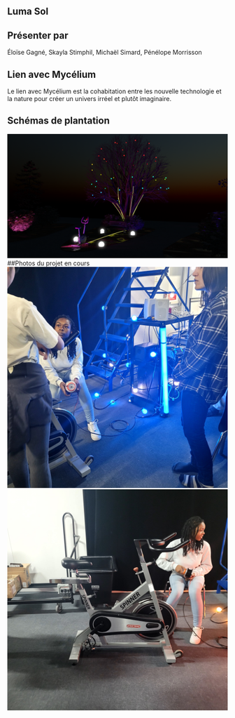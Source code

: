 ## Luma Sol 

## Présenter par 
Éloïse Gagné, Skayla Stimphil, Michaël Simard, Pénélope Morrisson 

## Lien avec Mycélium 
Le lien avec Mycélium est la cohabitation entre les nouvelle technologie et la nature pour créer un univers irréel et plutôt imaginaire.

## Schémas de plantation
![](medias/schemas_de_plantation_luma_sol.png)
##Photos du projet en cours
![](medias/luma_sol_boule_lumineuse.jpg)
![](medias/luma_sol_velo.jpg)
